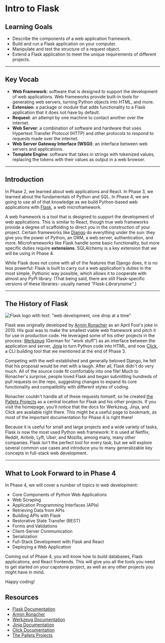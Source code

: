 # Intro to Flask

## Learning Goals

- Describe the components of a web application framework.
- Build and run a Flask application on your computer.
- Manipulate and test the structure of a request object.
- Extend a Flask application to meet the unique requirements of different projects.

***

## Key Vocab

- **Web Framework**: software that is designed to support the development of
  web applications. Web frameworks provide built-in tools for generating web
  servers, turning Python objects into HTML, and more.
- **Extension**: a package or module that adds functionality to a Flask
  application that it does not have by default.
- **Request**: an attempt by one machine to contact another over the internet.
- **Web Server**: a combination of software and hardware that uses Hypertext
  Transfer Protocol (HTTP) and other protocols to respond to requests made
  over the internet.
- **Web Server Gateway Interface (WSGI)**: an interface between web servers
  and applications.
- **Template Engine**: software that takes in strings with tokenized
  values, replacing the tokens with their values as output in a web browser.

***

## Introduction

In Phase 2, we learned about web applications and React. In Phase 3, we learned
about the fundamentals of Python and SQL. In Phase 4, we are going to use all of
that knowledge as we build Python-based web applications with
[Flask](https://flask.palletsprojects.com/en/2.2.x/), a web microframework.

A web framework is a tool that is designed to support the development of web
applications. This is similar to React, though true web frameworks provide a
degree of scaffolding to direct you in the construction of your project. Certain
frameworks like [Django](https://www.djangoproject.com/) do everything under the
sun: they give you the power of Python, an ORM, a web server, authentication,
and more. Microframeworks like Flask handle some basic functionality, but more
specific duties require **extensions**. SQLAlchemy is a key extension that we
will be using in Phase 4.

While Flask does not come with all of the features that Django does, it is no
less powerful: Flask is built to carry out a web application's duties in the
most simple, Pythonic way possible, which allows it to cooperate with almost
any PyPI library. (That being said, there are still Flask-specific versions
of these libraries- usually named _"Flask-Libraryname"_.)

***

## The History of Flask

![Flask logo with text: "web development, one drop at a time"](https://curriculum-content.s3.amazonaws.com/python/1200px-Flask_logo.png "flask logo")

Flask was originally developed by [Armin Ronacher][armron] as an April Fool's
joke in 2010. His goal was to make the smallest viable web framework and pitch
it for use in production code. He leveraged some of his other projects in the
process: [Werkzeug][werk] (German for "work stuff") as an interface between the
application and server, [Jinja][jinja] to turn Python code into HTML, and now
[Click][click], a CLI building tool that we mentioned at the end of Phase 3.

Competing with the well-established and generally beloved Django, he felt that
his proposal would be met with a laugh. After all, Flask didn't do very much.
All of the source code fit comfortably into one file! Much to Ronacher's
surprise, people loved Flask and began submitting hundreds of pull requests on
the repo, suggesting changes to expand its core functionality and compatibility
with different styles of coding.

Ronacher couldn't handle all of these requests himself, so he created [the
Pallets Projects][pp] as a central location for Flask and his other projects.
If you visit the homepage, you'll notice that the docs for Werkzeug, Jinja, and
Click are available right there. This might be a useful page to bookmark, as
most of the important documentation for Phase 4 is right there!

Because it is useful for small and large projects and a wide variety of tasks,
Flask is now the most used Python web framework: It is used at Netflix, Reddit,
Airbnb, Lyft, Uber, and Mozilla, among many, many other companies. Flask isn't
the perfect tool for every task, but we will explore several common use cases
and introduce you to many generalizable key concepts in full-stack web
development.

***

## What to Look Forward to in Phase 4

In Phase 4, we will cover a number of topics in web development:

- Core Components of Python Web Applications
- Web Scraping
- Application Programming Interfaces (APIs)
- Retrieving Data from APIs
- Building APIs with Flask
- Restorative State Transfer (REST)
- Forms and Validations
- Client-Server Communication
- Serialization
- Full-Stack Development with Flask and React
- Deploying a Web Application

Coming out of Phase 4, you will know how to build databases, Flask applications,
and React frontends. This will give you all the tools you need to get started
on your capstone project, as well as any other projects you might have in mind.

Happy coding!

## Resources

- [Flask Documentation][flask]
- [Armin Ronacher][armron]
- [Werkzeug Documentation][werk]
- [Jinja Documentation][jinja]
- [Click Documentation][click]
- [The Pallets Projects][pp]

[flask]: (https://flask.palletsprojects.com/en/2.2.x/)
[armron]: (https://lucumr.pocoo.org/)
[werk]: (https://palletsprojects.com/p/werkzeug/)
[jinja]: (https://palletsprojects.com/p/jinja/)
[click]: (https://palletsprojects.com/p/click/)
[pp]: (https://palletsprojects.com/)
